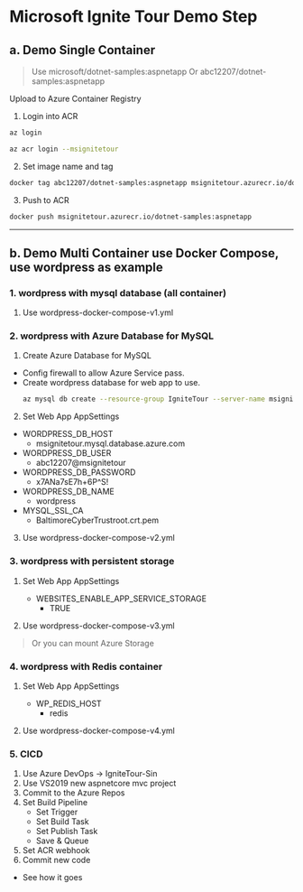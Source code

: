 # Microsoft Ignite Tour Demo Step

## a. Demo Single Container
> Use microsoft/dotnet-samples:aspnetapp
> Or abc12207/dotnet-samples:aspnetapp

Upload to Azure Container Registry
1. Login into ACR
```bash
az login

az acr login --msignitetour
```

2. Set image name and tag
```bash
docker tag abc12207/dotnet-samples:aspnetapp msignitetour.azurecr.io/dotnet-samples:aspnetapp
```

3. Push to ACR
```bash
docker push msignitetour.azurecr.io/dotnet-samples:aspnetapp
```
---
## b. Demo Multi Container use Docker Compose, use wordpress as example

### 1. wordpress with mysql database (all container)
1. Use wordpress-docker-compose-v1.yml

### 2. wordpress with Azure Database for MySQL
1. Create Azure Database for MySQL
  - Config firewall to allow Azure Service pass.
  - Create wordpress database for web app to use.
    ``` bash
    az mysql db create --resource-group IgniteTour --server-name msignitetour --name wordpress
    ```

2. Set Web App AppSettings
  - WORDPRESS_DB_HOST
    - msignitetour.mysql.database.azure.com
  - WORDPRESS_DB_USER
    - abc12207@msignitetour
  - WORDPRESS_DB_PASSWORD
    - x7ANa7sE7h+6P^S!
  - WORDPRESS_DB_NAME
    - wordpress
  - MYSQL_SSL_CA
    - BaltimoreCyberTrustroot.crt.pem

3. Use wordpress-docker-compose-v2.yml

### 3. wordpress with persistent storage
1. Set Web App AppSettings
   - WEBSITES_ENABLE_APP_SERVICE_STORAGE
     - TRUE

2. Use wordpress-docker-compose-v3.yml

> Or you can mount Azure Storage

### 4. wordpress with Redis container
1. Set Web App AppSettings
   - WP_REDIS_HOST
     - redis

2. Use wordpress-docker-compose-v4.yml

### 5. CICD
1. Use Azure DevOps -> IgniteTour-Sin
2. Use VS2019 new aspnetcore mvc project
3. Commit to the Azure Repos
4. Set Build Pipeline
   - Set Trigger
   - Set Build Task
   - Set Publish Task
   - Save & Queue
5. Set ACR webhook
6. Commit new code
  - See how it goes

